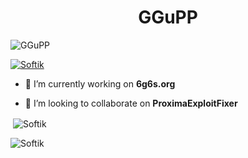 <h1 align="center">GGuPP</h1>

<p align="left"> <img src="https://komarev.com/ghpvc/?username=GGuPP&label=Profile%20views&color=0e75b6&style=flat" alt="GGuPP" /> </p>

<p align="left"> <a href="https://github.com/ryo-ma/github-profile-trophy"><img src="https://github-profile-trophy.vercel.app/?username=ImNotSoftik" alt="Softik" /></a> </p>

- 🔭 I’m currently working on **6g6s.org**


- 👯 I’m looking to collaborate on **ProximaExploitFixer**

<p>&nbsp;<img align="center" src="https://github-readme-stats.vercel.app/api?username=ImNotSoftik&show_icons=true&locale=en" alt="Softik" /></p>

<p><img align="center" src="https://github-readme-streak-stats.herokuapp.com/?user=ImNotSoftik&" alt="Softik" /></p>
